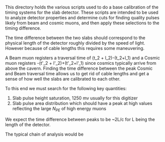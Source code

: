This directory holds the various scripts used to do a base calibration of the timing systems for the slab detector. These scripts are intended to be used to analyze detector properties and determine cuts for finding quality pulses likely from beam and cosmic muons, and then apply these selections to the timing difference. 

The time difference between the two slabs should correspond to the physical length of the detector roughly divided by the speed of light. However because of cable lengths this requires some maneuvering. 

A Beam muon registers a traversal time of (t_2 + l_2)-(t_2+l_1) and a Cosmic muon registers -(t'_2 + l'_2)+(t'_2+l'_1) since cosmics typically arrive from above the cavern. Finding the time difference between the peak Cosmic and Beam traversal time allows us to get rid of cable lengths and get a sense of how well the slabs are calibrated to each other.


To this end we must search for the following key quantities: 

1) Slab pulse height saturation, 1250 mv usually for this digitizer
2) Slab pulse area distribution which should have a peak at high values reflecting the large $N_{PE}$ of high energy muons

We expect the time difference between peaks to be ~2L/c for L being the length of the detector.


The typical chain of analysis would be 
